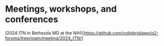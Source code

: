 # Meetings, workshops, and conferences

(2024 ITN in Bethesda MD at the NIH)[https://github.com/colinbrislawn/q2-forums/tree/main/meeting/2024_ITN/]

